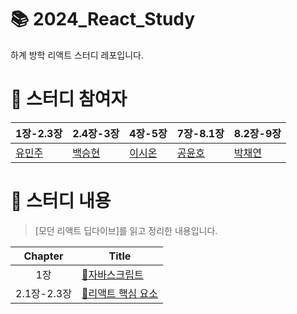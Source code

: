# 📚 2024_React_Study
하계 방학 리액트 스터디 레포입니다.

# 👥 스터디 참여자
|1장-2.3장|2.4장-3장|4장-5장|7장-8.1장|8.2장-9장
|------|---|---|---|---|
|[유민주](https://github.com/yminjuu)|[백승현](https://github.com/hyun907)|[이시온](https://github.com/xionng)|[공윤호](https://github.com/Patrick-Gong)|[박채연](https://github.com/qkrcodus)|

# 📝 스터디 내용
>[모던 리액트 딥다이브]를 읽고 정리한 내용입니다.

**Chapter**|**Title**|
|:-:|-|
|1장|[📍자바스크립트](https://github.com/likelion-ssu/2024_React_Study/blob/main/%EB%AA%A8%EB%8D%98%20%EB%A6%AC%EC%95%A1%ED%8A%B8%20Deep%20Dive/1_%EC%9E%90%EB%B0%94%EC%8A%A4%ED%81%AC%EB%A6%BD%ED%8A%B8.md#0-%EB%93%A4%EC%96%B4%EA%B0%80%EB%A9%B0)|
|2.1장-2.3장|[📍리액트 핵심 요소](https://github.com/likelion-ssu/2024_React_Study/blob/main/%EB%AA%A8%EB%8D%98%20%EB%A6%AC%EC%95%A1%ED%8A%B8%20Deep%20Dive/2.1-2.3_%EB%A6%AC%EC%95%A1%ED%8A%B8%ED%95%B5%EC%8B%AC%EC%9A%94%EC%86%8C.md)|
